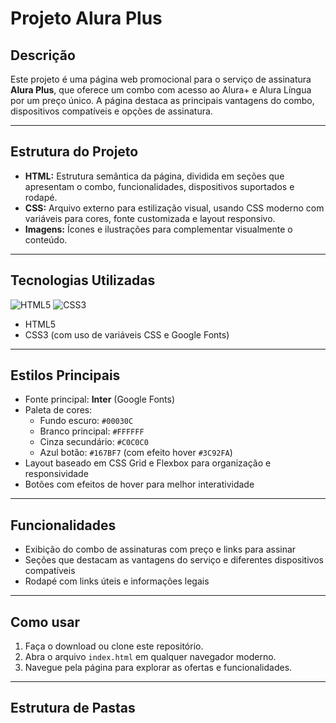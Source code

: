 # Projeto Alura Plus

## Descrição

Este projeto é uma página web promocional para o serviço de assinatura **Alura Plus**, que oferece um combo com acesso ao Alura+ e Alura Língua por um preço único. A página destaca as principais vantagens do combo, dispositivos compatíveis e opções de assinatura.

---

## Estrutura do Projeto

- **HTML:** Estrutura semântica da página, dividida em seções que apresentam o combo, funcionalidades, dispositivos suportados e rodapé.
- **CSS:** Arquivo externo para estilização visual, usando CSS moderno com variáveis para cores, fonte customizada e layout responsivo.
- **Imagens:** Ícones e ilustrações para complementar visualmente o conteúdo.

---

## Tecnologias Utilizadas

![HTML5](https://img.shields.io/badge/HTML5-E34F26?style=for-the-badge&logo=html5&logoColor=white)
![CSS3](https://img.shields.io/badge/CSS3-1572B6?style=for-the-badge&logo=css3&logoColor=white)

- HTML5
- CSS3 (com uso de variáveis CSS e Google Fonts)

---

## Estilos Principais

- Fonte principal: **Inter** (Google Fonts)
- Paleta de cores:
  - Fundo escuro: `#00030C`
  - Branco principal: `#FFFFFF`
  - Cinza secundário: `#C0C0C0`
  - Azul botão: `#167BF7` (com efeito hover `#3C92FA`)
- Layout baseado em CSS Grid e Flexbox para organização e responsividade
- Botões com efeitos de hover para melhor interatividade

---

## Funcionalidades

- Exibição do combo de assinaturas com preço e links para assinar
- Seções que destacam as vantagens do serviço e diferentes dispositivos compatíveis
- Rodapé com links úteis e informações legais

---

## Como usar

1. Faça o download ou clone este repositório.
2. Abra o arquivo `index.html` em qualquer navegador moderno.
3. Navegue pela página para explorar as ofertas e funcionalidades.

---

## Estrutura de Pastas

